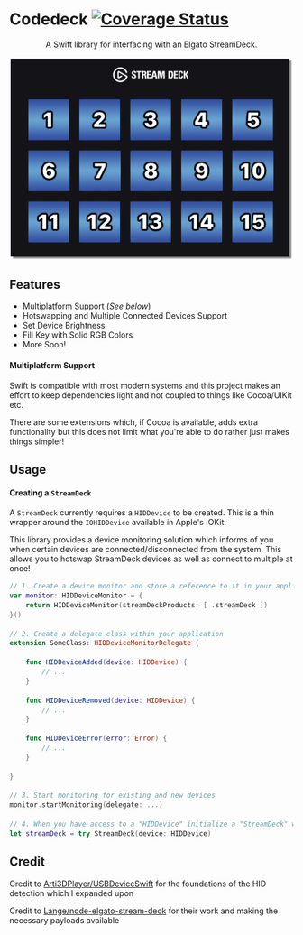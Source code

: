 # Codedeck [![Coverage Status](https://coveralls.io/repos/github/Sherlouk/Codedeck/badge.svg?branch=master)](https://coveralls.io/github/Sherlouk/Codedeck?branch=master)

<p align="center">
  A Swift library for interfacing with an Elgato StreamDeck.
  <br /><br />
  <img src="Resources/KeyNumbers.png" width="500" />
</p>

## Features

- Multiplatform Support (_See below_)
- Hotswapping and Multiple Connected Devices Support
- Set Device Brightness
- Fill Key with Solid RGB Colors
- More Soon!

#### Multiplatform Support

Swift is compatible with most modern systems and this project makes an effort to
keep dependencies light and not coupled to things like Cocoa/UIKit etc.

There are some extensions which, if Cocoa is available, adds extra functionality
but this does not limit what you're able to do rather just makes things simpler!

## Usage

#### Creating a `StreamDeck`

A `StreamDeck` currently requires a `HIDDevice` to be created. This is a thin
wrapper around the `IOHIDDevice` available in Apple's IOKit.

This library provides a device monitoring solution which informs of you when
certain devices are connected/disconnected from the system. This allows you to
hotswap StreamDeck devices as well as connect to multiple at once!

```swift
// 1. Create a device monitor and store a reference to it in your application
var monitor: HIDDeviceMonitor = {
    return HIDDeviceMonitor(streamDeckProducts: [ .streamDeck ])
}()

// 2. Create a delegate class within your application
extension SomeClass: HIDDeviceMonitorDelegate {

    func HIDDeviceAdded(device: HIDDevice) {
        // ...
    }

    func HIDDeviceRemoved(device: HIDDevice) {
        // ...
    }

    func HIDDeviceError(error: Error) {
        // ...
    }

}

// 3. Start monitoring for existing and new devices
monitor.startMonitoring(delegate: ...)

// 4. When you have access to a "HIDDevice" initialize a "StreamDeck" with it
let streamDeck = try StreamDeck(device: HIDDevice)
```

## Credit

Credit to [Arti3DPlayer/USBDeviceSwift](https://github.com/Arti3DPlayer/USBDeviceSwift)
for the foundations of the HID detection which I expanded upon

Credit to [Lange/node-elgato-stream-deck](https://github.com/Lange/node-elgato-stream-deck)
for their work and making the necessary payloads available
